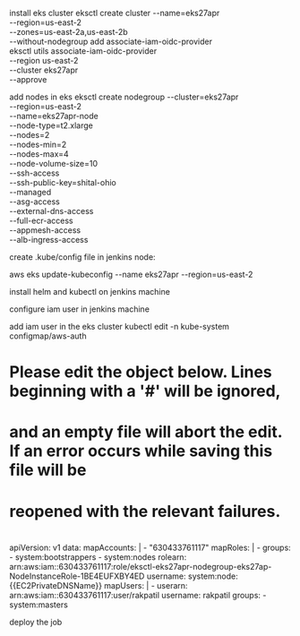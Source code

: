 install eks cluster
eksctl create cluster --name=eks27apr \
                  --region=us-east-2 \
                  --zones=us-east-2a,us-east-2b \
                  --without-nodegroup 
add associate-iam-oidc-provider 				  
eksctl utils associate-iam-oidc-provider \
    --region us-east-2 \
    --cluster eks27apr \
    --approve

add nodes in eks
eksctl create nodegroup --cluster=eks27apr \
                   --region=us-east-2 \
                   --name=eks27apr-node \
                   --node-type=t2.xlarge \
                   --nodes=2 \
                   --nodes-min=2 \
                   --nodes-max=4 \
                   --node-volume-size=10 \
                   --ssh-access \
                   --ssh-public-key=shital-ohio \
                   --managed \
                   --asg-access \
                   --external-dns-access \
                   --full-ecr-access \
                   --appmesh-access \
                   --alb-ingress-access	

create .kube/config file in jenkins node:

aws eks update-kubeconfig --name eks27apr --region=us-east-2

install helm and kubectl on jenkins machine

configure iam user in jenkins machine

add iam user in the eks cluster
kubectl edit -n kube-system configmap/aws-auth
# Please edit the object below. Lines beginning with a '#' will be ignored,
# and an empty file will abort the edit. If an error occurs while saving this file will be
# reopened with the relevant failures.
#
apiVersion: v1
data:
  mapAccounts: |
    - "630433761117"
  mapRoles: |
    - groups:
      - system:bootstrappers
      - system:nodes
      rolearn: arn:aws:iam::630433761117:role/eksctl-eks27apr-nodegroup-eks27ap-NodeInstanceRole-1BE4EUFXBY4ED
      username: system:node:{{EC2PrivateDNSName}}
  mapUsers: |
    - userarn: arn:aws:iam::630433761117:user/rakpatil
      username: rakpatil
      groups:
        - system:masters


deploy the job
